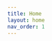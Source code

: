 ```yaml
---
title: Home
layout: home
nav_order: 1
---
```


<!DOCTYPE html>
<html lang="en">
<head>
    <meta charset="UTF-8">
    <meta name="viewport" content="width=device-width, initial-scale=1.0">
    <link rel="stylesheet" href="style.css">
    <title>Pure CSS Image Slider</title>
    <style>
        *{
            margin: 0;
            padding: 0;
            box-sizing: border-box;
        }

        .container{
            padding: 2rem;
        }

        .wrapper{
            position: relative;
            max-width: 48rem;
            margin: 0 auto;
        }

        .slider{
            display: flex;
            aspect-ratio: 16/9;
            overflow: hidden;
            width: 100%;
            scroll-snap-type: x mandatory;
            scroll-behavior: smooth;
            box-shadow: 0 1.5rem 3rem -0.75rem rgba(0,0,0,0.25);
            border-radius: 0.5rem;
        }

        .slider img{
            flex: 1 0 100%;
            scroll-snap-align: start;
            object-fit: cover;
        }
        
        .nav{
            position: absolute;
            bottom: 2rem;
            left: 50%;
            transform: translateX(-50%);
            display: flex;
            gap: 1rem;    
        }

        .nav a{
            width: 7rem;
            height: 4rem;
            border-radius: .5rem;
            overflow: hidden;
            opacity: .7;
            transition: opacity ease 250ms;
            box-shadow: 0 1rem 1rem -0.75rem rgba(0,0,0,0.75);
        }

        .nav img{
            width: 100%;
            object-fit: cover;
        }
        .nav a:hover{
            opacity: 1;
        }
    </style>
</head>
<body>
    <div class="container">
        <div class="wrapper">
            <div class="slider">
                <img id="slide-1" src="https://www.youtube.com/watch?v=0A3bGUAajrM&list=PL4MplU2PrVpaKx_fyz9IFOd5xP_3VnAU2" alt="">
                <img id="slide-2" src="2.jpg" alt="">
                <img id="slide-3" src="3.jpg" alt="">
                <img id="slide-4" src="4.jpg" alt="">
            </div>
            <div class="nav">
                <a href="#slide-1">
                    <img src="https://www.youtube.com/watch?v=0A3bGUAajrM&list=PL4MplU2PrVpaKx_fyz9IFOd5xP_3VnAU2" alt="">
                </a>
                <a href="#slide-2">
                    <img src="2.jpg" alt="">
                </a>
                <a href="#slide-3">
                    <img src="3.jpg" alt="">
                </a>
                <a href="#slide-4">
                    <img src="4.jpg" alt="">
                </a>
            </div>
        </div>
    </div>
</body>
</html>
